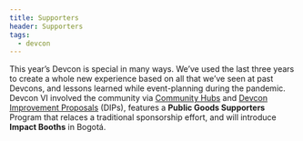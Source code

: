 ```yaml
---
title: Supporters
header: Supporters
tags:
  - devcon
---
```


This year’s Devcon is special in many ways. We’ve used the last three years to create a whole new experience based on all that we’ve seen at past Devcons, and lessons learned while event-planning during the pandemic. Devcon VI involved the community via [Community Hubs](https://forum.devcon.org/c/community-hubs/15) and [Devcon Improvement Proposals](https://forum.devcon.org/c/dip-discussion/6) (DIPs), features a **Public Goods Supporters** Program that relaces a traditional sponsorship effort, and will introduce **Impact Booths** in Bogotá.

